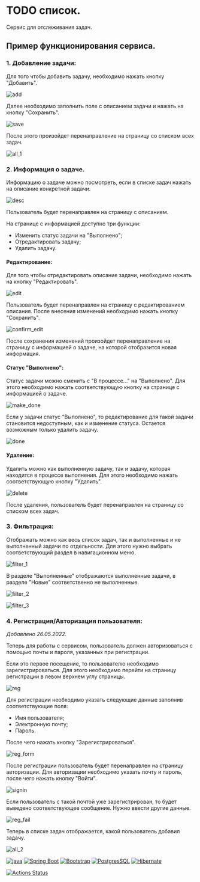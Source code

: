 # TODO список.

Сервис для отслеживания задач.

## Пример функционирования сервиса.

### 1. Добавление задачи:

Для того чтобы добавить задачу, необходимо нажать кнопку "Добавить".

![add](docs/add.jpg)

Далее необходимо заполнить поле с описанием задачи и нажать на кнопку "Сохранить".

![save](docs/save.jpg)

После этого произойдет перенаправление на страницу со списком всех задач.

![all_1](docs/all_1.jpg)

### 2. Информация о задаче.

Информацию о задаче можно посмотреть, если в списке задач нажать на описание конкретной задачи.

![desc](docs/desc.jpg)

Пользователь будет перенаправлен на страницу с описанием.

На странице с информацией доступно три функции:

- Изменить статус задачи на "Выполнено";
- Отредактировать задачу;
- Удалить задачу.

#### Редактирование:

Для того чтобы отредактировать описание задачи, необходимо нажать на кнопку "Редактировать".

![edit](docs/edit.jpg)

Пользователь будет перенаправлен на страницу с редактированием описания. После внесения изменений
необходимо нажать кнопку "Сохранить".

![confirm_edit](docs/confirm_edit.jpg)

После сохранения изменений произойдет перенаправление на страницу с информацией о задаче, на которой 
отобразится новая информация.

#### Статус "Выполнено":

Статус задачи можно сменить с "В процессе..." на "Выполнено". Для этого необходимо нажать соответствующую
кнопку на странице с информацией о задаче.

![make_done](docs/make_done.jpg)

Если у задачи статус "Выполнено", то редактирование для такой задачи становится недоступным, 
как и изменение статуса. Остается возможным только удалить задачу.

![done](docs/done.jpg)

#### Удаление:

Удалить можно как выполненную задачу, так и задачу, которая находится в процессе выполнения. Для этого
необходимо нажать соответствующую кнопку "Удалить".

![delete](docs/delete.jpg)

После удаления, пользователь будет перенаправлен на страницу со списком всех задач.

### 3. Фильтрация:

Отображать можно как весь список задач, так и выполненные и не выполненный задачи по отдельности. Для этого
нужно выбрать соответствующий раздел в навигационном меню.

![filter_1](docs/filter_1.jpg)

В разделе "Выполненные" отображаются выполненные задачи, в разделе "Новые" соответственно не выполненные.

![filter_2](docs/filter_2.jpg)

![filter_3](docs/filter_3.jpg)

### 4. Регистрация/Авторизация пользователя:

*Добавлено 26.05.2022.*

Теперь для работы с сервисом, пользователь должен авторизоваться с помощью почты и пароля, 
указанных при регистрации.

Если это первое посещение, то пользователю необходимо зарегистрироваться. Для этого необходимо перейти на страницу
регистрации в левом верхнем углу страницы.

![reg](docs/reg.jpg)

Для регистрации необходимо указать следующие данные заполнив соответствующие поля:

- Имя пользователя;
- Электронную почту;
- Пароль.

После чего нажать кнопку "Зарегистрироваться".

![reg_form](docs/reg_form.jpg)

После регистрации пользователь будет перенаправлен на страницу авторизации. Для авторизации необходимо указать
почту и пароль, после чего нажать кнопку "Войти".

![signin](docs/signin.jpg)

Если пользователь с такой почтой уже зарегистрирован, то будет выведено соответствующее сообщение.
Нужно ввести другие данные.

![reg_fail](docs/reg_fail.jpg)

Теперь в списке задач отображается, какой пользователь добавил задачу.

![all_2](docs/all_2.jpg)

[![java](https://img.shields.io/badge/Java-ED8B00?style=for-the-badge&logo=java&logoColor=white)](https://www.java.com/)
[![Spring Boot](https://img.shields.io/badge/Spring_Boot-F2F4F9?style=for-the-badge&logo=spring-boot)](https://spring.io/projects/spring-boot)
[![Bootstrap](https://img.shields.io/badge/Bootstrap-563D7C?style=for-the-badge&logo=bootstrap&logoColor=white)](https://getbootstrap.com/)
[![PostgresSQL](https://img.shields.io/badge/PostgreSQL-316192?style=for-the-badge&logo=postgresql&logoColor=white)](https://www.postgresql.org/)
[![Hibernate](https://img.shields.io/badge/Hibernate-59666C?style=for-the-badge&logo=Hibernate&logoColor=white)](https://hibernate.org/)

[![Actions Status](https://github.com/alxkzncoff/job4j_todo/workflows/java-ci/badge.svg)](https://github.com/alxkzncoff/job4j_todo/actions)